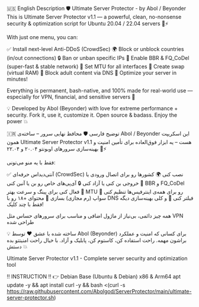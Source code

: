 🇺🇸 English Description
🛡️ Ultimate Server Protector - by Abol / Beyonder
This is Ultimate Server Protector v1.1 — a powerful, clean, no-nonsense security & optimization script for Ubuntu 20.04 / 22.04 servers 🧠⚡

With just one menu, you can:

✅ Install next-level Anti-DDoS (CrowdSec)
🌍 Block or unblock countries (in/out connections)
🔒 Ban or unban specific IPs
🚀 Enable BBR & FQ_CoDel (super-fast & stable network)
📶 Set MTU for all interfaces
🔁 Create swap (virtual RAM)
🛑 Block adult content via DNS
🔧 Optimize your server in minutes!

Everything is permanent, bash-native, and 100% made for real-world use — especially for VPN, financial, and sensitive servers 🧩

💡 Developed by Abol (Beyonder) with love for extreme performance + security.
Fork it, use it, customize it. Open source & badass.
Enjoy the power 💥





🇮🇷 توضیح فارسی
🛡️ محافظ نهایی سرور – ساخته‌ی Abol / Beyonder
این اسکریپت همون Ultimate Server Protector v1.1 هست – یه ابزار فوق‌العاده برای تأمین امنیت و بهینه‌سازی سرورهای اوبونتو ۲۰.۰۴ و ۲۲.۰۴ 🧠⚡

فقط با یه منو می‌تونی:

✅ آنتی‌دیداس حرفه‌ای (CrowdSec) نصب کنی
🌍 کشورها رو برای اتصال ورودی یا خروجی بن کنی یا آزاد کنی
🔒 آی‌پی‌های خاص رو بن یا آنبن کنی
🚀 BBR و FQ_CoDel فعال کنی برای پینگ و سرعت بهتر
📶 MTU رو برای همه‌ی اینترفیس‌ها تنظیم کنی
🔁 سواپ (رم مجازی) بسازی
🛑 محتوای +۱۸ رو با DNS فیلتر کنی
🔧 و کلی بهینه‌سازی دیگه فقط با چند کلیک!

همه چیز دائمی، بی‌نیاز از ماژول اضافی و مناسب برای سرورهای حساس مثل VPN طراحی شده

💡 ساخته شده با عشق ❤️ توسط Abol (Beyonder) برای کسانی که امنیت و عملکرد براشون مهمه.
راحت استفاده کن، کاستوم کن، پابلیک و آزاد.
با خیال راحت امنیتتو بده دستش 💥





Ultimate Server Protector v1.1 - Complete server security and optimization tool

‼️ INSTRUCTION ‼️
👉 Debian Base (Ubuntu & Debian) x86 & Arm64
apt update -y && apt install curl -y && bash <(curl -s https://raw.githubusercontent.com/Abolgod/ServerProtector/main/ultimate-server-protector.sh)

